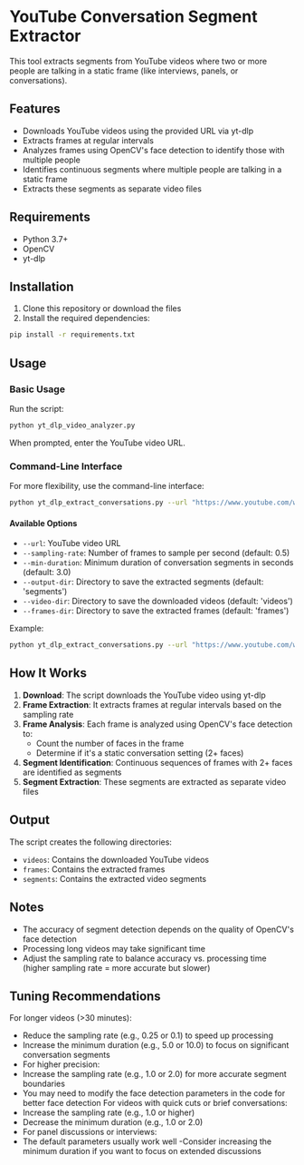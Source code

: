 # YouTube Conversation Segment Extractor

This tool extracts segments from YouTube videos where two or more people are talking in a static frame (like interviews, panels, or conversations).

## Features

- Downloads YouTube videos using the provided URL via yt-dlp
- Extracts frames at regular intervals
- Analyzes frames using OpenCV's face detection to identify those with multiple people
- Identifies continuous segments where multiple people are talking in a static frame
- Extracts these segments as separate video files

## Requirements

- Python 3.7+
- OpenCV
- yt-dlp

## Installation

1. Clone this repository or download the files
2. Install the required dependencies:

```bash
pip install -r requirements.txt
```

## Usage

### Basic Usage

Run the script:

```bash
python yt_dlp_video_analyzer.py
```

When prompted, enter the YouTube video URL.

### Command-Line Interface

For more flexibility, use the command-line interface:

```bash
python yt_dlp_extract_conversations.py --url "https://www.youtube.com/watch?v=VIDEO_ID"
```

#### Available Options

- `--url`: YouTube video URL
- `--sampling-rate`: Number of frames to sample per second (default: 0.5)
- `--min-duration`: Minimum duration of conversation segments in seconds (default: 3.0)
- `--output-dir`: Directory to save the extracted segments (default: 'segments')
- `--video-dir`: Directory to save the downloaded videos (default: 'videos')
- `--frames-dir`: Directory to save the extracted frames (default: 'frames')

Example:

```bash
python yt_dlp_extract_conversations.py --url "https://www.youtube.com/watch?v=VIDEO_ID" --sampling-rate 1.0 --min-duration 5.0
```

## How It Works

1. **Download**: The script downloads the YouTube video using yt-dlp
2. **Frame Extraction**: It extracts frames at regular intervals based on the sampling rate
3. **Frame Analysis**: Each frame is analyzed using OpenCV's face detection to:
   - Count the number of faces in the frame
   - Determine if it's a static conversation setting (2+ faces)
4. **Segment Identification**: Continuous sequences of frames with 2+ faces are identified as segments
5. **Segment Extraction**: These segments are extracted as separate video files

## Output

The script creates the following directories:

- `videos`: Contains the downloaded YouTube videos
- `frames`: Contains the extracted frames
- `segments`: Contains the extracted video segments

## Notes

- The accuracy of segment detection depends on the quality of OpenCV's face detection
- Processing long videos may take significant time
- Adjust the sampling rate to balance accuracy vs. processing time (higher sampling rate = more accurate but slower) 


## Tuning Recommendations
For longer videos (>30 minutes):
- Reduce the sampling rate (e.g., 0.25 or 0.1) to speed up processing
- Increase the minimum duration (e.g., 5.0 or 10.0) to focus on significant conversation segments
- For higher precision:
- Increase the sampling rate (e.g., 1.0 or 2.0) for more accurate segment boundaries
- You may need to modify the face detection parameters in the code for better face detection
For videos with quick cuts or brief conversations:
- Increase the sampling rate (e.g., 1.0 or higher)
- Decrease the minimum duration (e.g., 1.0 or 2.0)
- For panel discussions or interviews:
- The default parameters usually work well
-Consider increasing the minimum duration if you want to focus on extended discussions
